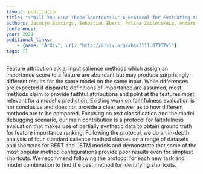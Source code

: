 ```yaml
---
layout: publication
title: "\"Will You Find These Shortcuts?\" A Protocol for Evaluating the Faithfulness of Input Salience Methods for Text Classification"
authors: Jasmijn Bastings, Sebastian Ebert, Polina Zablotskaia, Anders Sandholm, Katja Filippova
conference: 
year: 2021
additional_links: 
    - {name: "ArXiv", url: "http://arxiv.org/abs/2111.07367v1"}
tags: []
---
```

Feature attribution a.k.a. input salience methods which assign an importance
score to a feature are abundant but may produce surprisingly different results
for the same model on the same input. While differences are expected if
disparate definitions of importance are assumed, most methods claim to provide
faithful attributions and point at the features most relevant for a model's
prediction. Existing work on faithfulness evaluation is not conclusive and does
not provide a clear answer as to how different methods are to be compared.
Focusing on text classification and the model debugging scenario, our main
contribution is a protocol for faithfulness evaluation that makes use of
partially synthetic data to obtain ground truth for feature importance ranking.
Following the protocol, we do an in-depth analysis of four standard salience
method classes on a range of datasets and shortcuts for BERT and LSTM models
and demonstrate that some of the most popular method configurations provide
poor results even for simplest shortcuts. We recommend following the protocol
for each new task and model combination to find the best method for identifying
shortcuts.